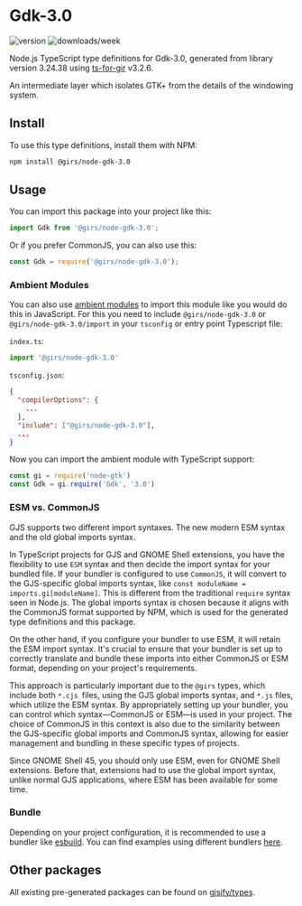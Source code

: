 
# Gdk-3.0

![version](https://img.shields.io/npm/v/@girs/node-gdk-3.0)
![downloads/week](https://img.shields.io/npm/dw/@girs/node-gdk-3.0)


Node.js TypeScript type definitions for Gdk-3.0, generated from library version 3.24.38 using [ts-for-gir](https://github.com/gjsify/ts-for-gir) v3.2.6.

An intermediate layer which isolates GTK+ from the details of the windowing system.

## Install

To use this type definitions, install them with NPM:
```bash
npm install @girs/node-gdk-3.0
```

## Usage

You can import this package into your project like this:
```ts
import Gdk from '@girs/node-gdk-3.0';
```

Or if you prefer CommonJS, you can also use this:
```ts
const Gdk = require('@girs/node-gdk-3.0');
```

### Ambient Modules

You can also use [ambient modules](https://github.com/gjsify/ts-for-gir/tree/main/packages/cli#ambient-modules) to import this module like you would do this in JavaScript.
For this you need to include `@girs/node-gdk-3.0` or `@girs/node-gdk-3.0/import` in your `tsconfig` or entry point Typescript file:

`index.ts`:
```ts
import '@girs/node-gdk-3.0'
```

`tsconfig.json`:
```json
{
  "compilerOptions": {
    ...
  },
  "include": ["@girs/node-gdk-3.0"],
  ...
}
```

Now you can import the ambient module with TypeScript support: 

```ts
const gi = require('node-gtk')
const Gdk = gi.require('Gdk', '3.0')
```



### ESM vs. CommonJS

GJS supports two different import syntaxes. The new modern ESM syntax and the old global imports syntax.

In TypeScript projects for GJS and GNOME Shell extensions, you have the flexibility to use `ESM` syntax and then decide the import syntax for your bundled file. If your bundler is configured to use `CommonJS`, it will convert to the GJS-specific global imports syntax, like `const moduleName = imports.gi[moduleName]`. This is different from the traditional `require` syntax seen in Node.js. The global imports syntax is chosen because it aligns with the CommonJS format supported by NPM, which is used for the generated type definitions and this package.

On the other hand, if you configure your bundler to use ESM, it will retain the ESM import syntax. It's crucial to ensure that your bundler is set up to correctly translate and bundle these imports into either CommonJS or ESM format, depending on your project's requirements.

This approach is particularly important due to the `@girs` types, which include both `*.cjs `files, using the GJS global imports syntax, and `*.js` files, which utilize the ESM syntax. By appropriately setting up your bundler, you can control which syntax—CommonJS or ESM—is used in your project. The choice of CommonJS in this context is also due to the similarity between the GJS-specific global imports and CommonJS syntax, allowing for easier management and bundling in these specific types of projects.

Since GNOME Shell 45, you should only use ESM, even for GNOME Shell extensions. Before that, extensions had to use the global import syntax, unlike normal GJS applications, where ESM has been available for some time.

### Bundle

Depending on your project configuration, it is recommended to use a bundler like [esbuild](https://esbuild.github.io/). You can find examples using different bundlers [here](https://github.com/gjsify/ts-for-gir/tree/main/examples).

## Other packages

All existing pre-generated packages can be found on [gjsify/types](https://github.com/gjsify/types).

